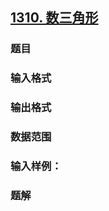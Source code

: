 ## [1310. 数三角形](https://www.acwing.com/problem/content/1312/)

### 题目

### 输入格式

### 输出格式

### 数据范围

### 输入样例：



### 题解
